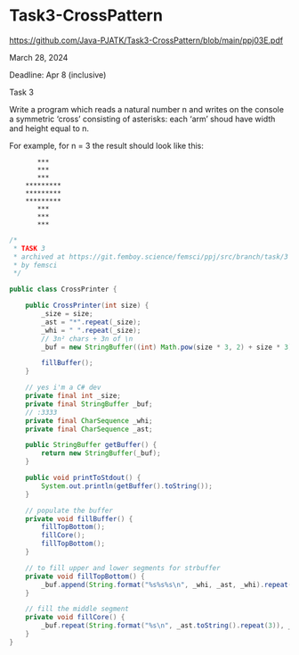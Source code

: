 # Task3-CrossPattern  

https://github.com/Java-PJATK/Task3-CrossPattern/blob/main/ppj03E.pdf  

March 28, 2024

Deadline: Apr 8 (inclusive)

Task 3

Write a program which reads a natural number n and writes on the console a symmetric ‘cross’ consisting of asterisks: each ‘arm’ shoud have width and height equal to n. 

For example, for n = 3 the result should look like this:

```
       ***
       ***
       ***
    *********
    *********
    *********
       ***
       ***
       ***
```

```java
/*
 * TASK 3
 * archived at https://git.femboy.science/femsci/ppj/src/branch/task/3
 * by femsci
 */

public class CrossPrinter {

    public CrossPrinter(int size) {
        _size = size;
        _ast = "*".repeat(_size);
        _whi = " ".repeat(_size);
        // 3n² chars + 3n of \n
        _buf = new StringBuffer((int) Math.pow(size * 3, 2) + size * 3);

        fillBuffer();
    }

    // yes i'm a C# dev
    private final int _size;
    private final StringBuffer _buf;
    // :3333
    private final CharSequence _whi;
    private final CharSequence _ast;

    public StringBuffer getBuffer() {
        return new StringBuffer(_buf);
    }

    public void printToStdout() {
        System.out.println(getBuffer().toString());
    }

    // populate the buffer
    private void fillBuffer() {
        fillTopBottom();
        fillCore();
        fillTopBottom();
    }

    // to fill upper and lower segments for strbuffer
    private void fillTopBottom() {
        _buf.append(String.format("%s%s%s\n", _whi, _ast, _whi).repeat(_size));
    }

    // fill the middle segment
    private void fillCore() {
        _buf.repeat(String.format("%s\n", _ast.toString().repeat(3)), _size);
    }
}
```
